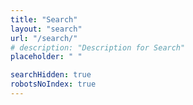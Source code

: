 ```yaml
---
title: "Search"
layout: "search"
url: "/search/"
# description: "Description for Search"
placeholder: " "

searchHidden: true
robotsNoIndex: true
---
```

